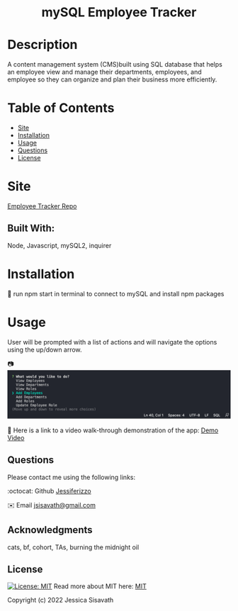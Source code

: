 <h1 align="center"> mySQL Employee Tracker </h1>

  # Description
  A content management system (CMS)built using SQL database that helps an employee view and manage their departments, employees, and employee so they can organize and plan their business more efficiently.
  
  # Table of Contents
  * [Site](#site)
  * [Installation](#installation)
  * [Usage](#usage)
  * [Questions](#questions)
  * [License](#license)
  
  # Site 
  [Employee Tracker Repo](https://github.com/Jessiferizzo/SQL-Employee-Tracker.git)


  ## Built With:
  Node, Javascript, mySQL2, inquirer
  
  # Installation
  💾 
  run npm start in terminal to connect to mySQL and install npm packages
  
  # Usage
  User will be prompted with a list of actions and will navigate the options using the up/down arrow. 

  📷 ![Main Menu screenshot](/assets/images/Screen%20Shot%202022-06-03%20at%205.15.21%20PM.png)
  
  🎥 Here is a link to a video walk-through demonstration of the app: [Demo Video](https://drive.google.com/file/d/1Vjt4m2cXWRDqVYNe3Kgsx491PLZ1rDvJ/view)

  ## Questions
  Please contact me using the following links:

  :octocat: Github [Jessiferizzo](https://github.com/jessiferizzo)
  
  ✉️ Email [jsisavath@gmail.com](mailto:jsisavath@gmail.com) 

  ## Acknowledgments
  cats, bf, cohort, TAs, burning the midnight oil

  ## License
  [![License: MIT](https://img.shields.io/badge/License-MIT-green.svg)](https://opensource.org/licenses/MIT)
  Read more about MIT here:
  [MIT](https://opensource.org/licenses/MIT)

  Copyright (c) 2022 Jessica Sisavath
